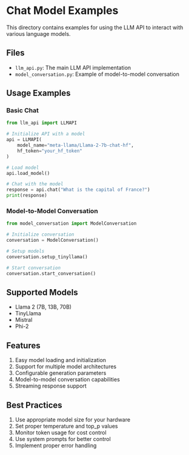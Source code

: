 # Chat Model Examples

This directory contains examples for using the LLM API to interact with various language models.

## Files
- `llm_api.py`: The main LLM API implementation
- `model_conversation.py`: Example of model-to-model conversation

## Usage Examples

### Basic Chat
```python
from llm_api import LLMAPI

# Initialize API with a model
api = LLMAPI(
    model_name="meta-llama/Llama-2-7b-chat-hf",
    hf_token="your_hf_token"
)

# Load model
api.load_model()

# Chat with the model
response = api.chat("What is the capital of France?")
print(response)
```

### Model-to-Model Conversation
```python
from model_conversation import ModelConversation

# Initialize conversation
conversation = ModelConversation()

# Setup models
conversation.setup_tinyllama()

# Start conversation
conversation.start_conversation()
```

## Supported Models
- Llama 2 (7B, 13B, 70B)
- TinyLlama
- Mistral
- Phi-2

## Features
1. Easy model loading and initialization
2. Support for multiple model architectures
3. Configurable generation parameters
4. Model-to-model conversation capabilities
5. Streaming response support

## Best Practices
1. Use appropriate model size for your hardware
2. Set proper temperature and top_p values
3. Monitor token usage for cost control
4. Use system prompts for better control
5. Implement proper error handling 